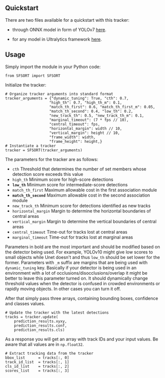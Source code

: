 Quickstart
----------
There are two files available for a quickstart with this tracker:

* through ONNX model in form of YOLOv7 [here].

[here]: https://github.com/Applied-Deep-Learning-Lab/SFSORT/blob/main/yolov7_onnxruntime_sfsort.py

* for any model in Ultralytics framework [here].

[here]: https://github.com/Applied-Deep-Learning-Lab/SFSORT/blob/main/ultralytics_sfsort.py

Usage
-----
Simply import the module in your Python code:

    from SFSORT import SFSORT

Initialize the tracker:

    # Organize tracker arguments into standard format
    tracker_arguments = {"dynamic_tuning": True, "cth": 0.7,
                        "high_th": 0.7, "high_th_m": 0.1,
                        "match_th_first": 0.6, "match_th_first_m": 0.05,
                        "match_th_second": 0.4, "low_th": 0.2,
                        "new_track_th": 0.5, "new_track_th_m": 0.1,
                        "marginal_timeout": (7 * fps // 10),
                        "central_timeout": fps,
                        "horizontal_margin": width // 10,
                        "vertical_margin": height // 10,
                        "frame_width": width,
                        "frame_height": height,}
    # Instantiate a tracker
    tracker = SFSORT(tracker_arguments)

The parameters for the tracker are as follows:

* `cth`                 Threshold that determines the number of set members whose detection score exceeds this value
* `high_th`             Minimum score for high-score detections
* **`low_th`**          Minimum score for intermediate-score detections
* `match_th_first`      Maximum allowable cost in the first association module
* **`match_th_second`** Maximum allowable cost in the second association module
* `new_track_th`        Minimum score for detections identified as new tracks
* `horizontal_margin`   Margin to determine the horizontal boundaries of central areas
* `vertical_margin`     Margin to determine the vertical boundaries of central areas
* `central_timeout`     Time-out for tracks lost at central areas
* `marginal_timeout`    Time-out for tracks lost at marginal areas

Parameters in bold are the most important and should be modified based on the detector being used.
For example, YOLOv10 might give low scores to small objects while Unet doesn't and thus `low_th`
should be set lower for the former.
Parameters with `_m` suffix are margins that are being used with `dynamic_tuning` key. Basically if
your detector is being used in an environment with a lot of occlusions/disocclusions/overlap it might
be better to leave this parameter turned on. It should dynamically change threshold values when the
detector is confused in crowded environments or rapidly moving objects. In other cases you can turn it off.

After that simply pass three arrays, containing bounding boxes, confidence and classes values.

    # Update the tracker with the latest detections
    tracks = tracker.update(
        prediction_results.xyxy,
        prediction_results.conf,
        prediction_results.cls)

As a response you will get an array with track IDs and your input values. Be aware that all values are in `np.float32`.

    # Extract tracking data from the tracker
    bbox_list      = tracks[:, 0]
    track_id_list  = tracks[:, 1]
    cls_id_list    = tracks[:, 2]
    scores_list    = tracks[:, 3]
